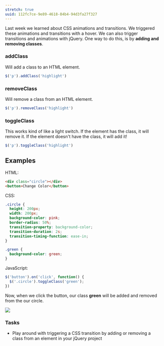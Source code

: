 ```yaml
---
stretch: true
uuid: 112fc7ce-9e89-4618-84b4-94d3fa27f327
---
```



Last week we learned about CSS animations and transitions. We triggered these animations and transitions
with a hover. We can also trigger transitions and animations with jQuery. One way to do this, is by **adding and removing classes**.


### addClass

Will add a class to an HTML element.

```javascript
$('p').addClass('highlight')
```

### removeClass

Will remove a class from an HTML element.

```javascript
$('p').removeClass('highlight')
```

### toggleClass

This works kind of like a light switch. If the element has the class, it will remove it. If the element doesn't have the class, it will add it!

```javascript
$('p').toggleClass('highlight')
```

## Examples

HTML:
```html
<div class="circle"></div>
<button>Change Color</button>
```

CSS:
```css
.circle {
  height: 200px;
  width: 200px;
  background-color: pink;
  border-radius: 50%;
  transition-property: background-color;
  transition-duration: 2s;
  transition-timing-function: ease-in;
}

.green {
  background-color: green;
}
```


JavaScript:

```javascript
$('button').on('click', function() {
  $('.circle').toggleClass('green');
})
```


Now, when we click the button, our class **green** will be added and removed from the our circle.

![](https://cl.ly/1d2B3h0o3k1N/Screen%20Recording%202017-11-25%20at%2002.15%20PM.gif)

### Tasks
- Play around with triggering a CSS transition by adding or removing a class from an element in your jQuery project
